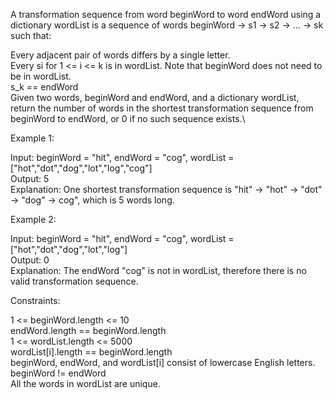 A transformation sequence from word beginWord to word endWord using a dictionary wordList is a sequence of words beginWord -> s1 -> s2 -> ... -> sk such that:

Every adjacent pair of words differs by a single letter.\
Every si for 1 <= i <= k is in wordList. Note that beginWord does not need to be in wordList.\
s_k == endWord\
Given two words, beginWord and endWord, and a dictionary wordList, return the number of words in the shortest transformation sequence from beginWord to endWord, or 0 if no such sequence exists.\

Example 1:

Input: beginWord = "hit", endWord = "cog", wordList = ["hot","dot","dog","lot","log","cog"]\
Output: 5\
Explanation: One shortest transformation sequence is "hit" -> "hot" -> "dot" -> "dog" -> cog", which is 5 words long.

Example 2:

Input: beginWord = "hit", endWord = "cog", wordList = ["hot","dot","dog","lot","log"]\
Output: 0\
Explanation: The endWord "cog" is not in wordList, therefore there is no valid transformation sequence.

Constraints:

1 <= beginWord.length <= 10\
endWord.length == beginWord.length\
1 <= wordList.length <= 5000\
wordList[i].length == beginWord.length\
beginWord, endWord, and wordList[i] consist of lowercase English letters.\
beginWord != endWord\
All the words in wordList are unique.